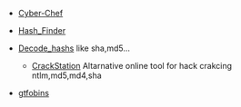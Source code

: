 - [Cyber-Chef](https://gchq.github.io/CyberChef/)
- [Hash_Finder](https://www.tunnelsup.com/hash-analyzer/)
- [Decode_hashs](https://10015.io/tools/md5-encrypt-decrypt) like sha,md5...
  - [CrackStation](https://crackstation.net/) Altarnative online tool for hack crakcing ntlm,md5,md4,sha
 
- [gtfobins](https://gtfobins.github.io/)
